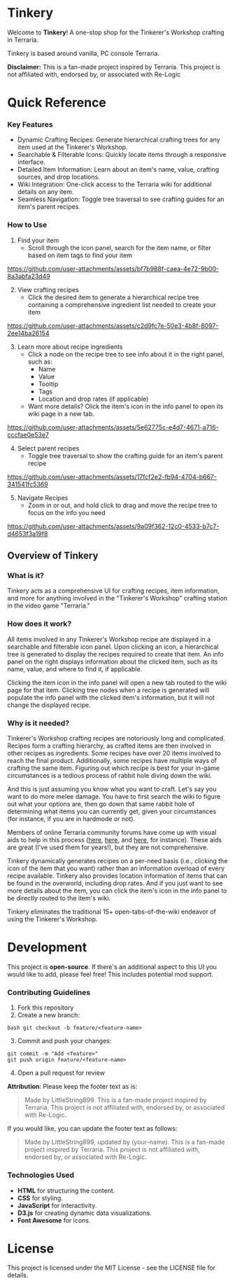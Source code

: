 # Tinkery
Welcome to **Tinkery**! A one-stop shop for the Tinkerer's Workshop crafting in Terraria. 

Tinkery is based around vanilla, PC console Terraria.

**Disclaimer:** This is a fan-made project inspired by Terraria. This project is not affiliated with, endorsed by, or associated with Re-Logic

# Quick Reference
### Key Features
- Dynamic Crafting Recipes: Generate hierarchical crafting trees for any item used at the Tinkerer's Workshop.
- Searchable & Filterable Icons: Quickly locate items through a responsive interface.
- Detailed Item Information: Learn about an item's name, value, crafting sources, and drop locations.
- Wiki Integration: One-click access to the Terraria wiki for additional details on any item.
- Seamless Navigation: Toggle tree traversal to see crafting guides for an item's parent recipes.

### How to Use
1. Find your item
   * Scroll through the icon panel, search for the item name, or filter based on item tags to find your item
     

https://github.com/user-attachments/assets/bf7b988f-caea-4e72-9b00-8a3abfa23d49


2. View crafting recipes
   * Click the desired item to generate a hierarchical recipe tree containing a comprehensive ingredient list needed to create your item
     

https://github.com/user-attachments/assets/c2d9fc7e-50e3-4b8f-8097-2ee14ba26154


3. Learn more about recipe ingredients
   * Click a node on the recipe tree to see info about it in the right panel, such as:
     * Name
     * Value
     * Tooltip
     * Tags
     * Location and drop rates (if applicable)
    * Want more details? Click the item's icon in the info panel to open its wiki page in a new tab.
      

https://github.com/user-attachments/assets/5e62775c-e4d7-4671-a716-cccfae0e53e7


4. Select parent recipes
    * Toggle tree traversal to show the crafting guide for an item's parent recipe
      

https://github.com/user-attachments/assets/17fcf2e2-fb94-4704-b667-341541fc5369


5. Navigate Recipes
    * Zoom in or out, and hold click to drag and move the recipe tree to focus on the info you need


https://github.com/user-attachments/assets/9a09f362-12c0-4533-b7c7-d4653f3a19f8




## Overview of Tinkery
### What is it?
Tinkery acts as a comprehensive UI for crafting recipes, item information, and more for anything involved in the "Tinkerer's Workshop" crafting station in the video game "Terraria." 

### How does it work?
All items involved in any Tinkerer's Workshop recipe are displayed in a searchable and filterable icon panel. Upon clicking an icon, a hierarchical tree is generated to display the recipes required to create that item. An info panel on the right 
displays information about the clicked item, such as its name, value, and where to find it, if applicable. 

Clicking the item icon in the info panel will open a new tab routed to the wiki page for that item. Clicking tree nodes when a recipe is generated will populate the info panel with the clicked item's information, but it will not change the displayed recipe.

### Why is it needed?
Tinkerer's Workshop crafting recipes are notoriously long and complicated. Recipes form a crafting hierarchy, as crafted items are then involved in other recipes as ingredients. Some recipes have over 20 items involved to reach the final product. 
Additionally, some recipes have multiple ways of crafting the same item. Figuring out which recipe is best for your in-game circumstances is a tedious process of rabbit hole diving down the wiki.

And this is just assuming you know what you want to craft. Let's say you want to do more melee damage. You have to first search the wiki to figure out what your options are, then go down that same rabbit hole of determining what items 
you can currently get, given your circumstances (for instance, if you are in hardmode or not).

Members of online Terraria community forums have come up with visual aids to help in this process ([here](https://www.reddit.com/r/Terraria/comments/csam1f/mindmap_of_all_accessory_combinations_crafted_at/), 
[here](https://www.reddit.com/r/Terraria/comments/h055q3/an_updated_tinkerers_workshop_spreadsheet/), and [here](https://www.reddit.com/r/Terraria/comments/hqacz5/all_accessory_combinations_tinkerers_workshop/), for instance).
These aids are great (I've used them for years!), but they are not comprehensive. 

Tinkery dynamically generates recipes on a per-need basis (i.e., clicking the icon of the item that you want) rather than an information overload of every recipe available. Tinkery also provides location information of items that can be found in the overworld, 
including drop rates. And if you just want to see more details about the item, you can click the item's icon in the info panel to be directly routed to the item's wiki.

Tinkery eliminates the traditional 15+ open-tabs-of-the-wiki endeavor of using the Tinkerer's Workshop.

# Development
This project is **open-source**. If there's an additional aspect to this UI you would like to add, please feel free! This includes potential mod support.

### Contributing Guidelines
1. Fork this repository
2. Create a new branch: 
```
bash git checkout -b feature/<feature-name>
```
3. Commit and push your changes:
```
git commit -m "Add <feature>"
git push origin feature/<feature-name>
```
4. Open a pull request for review

**Attribution**: Please keep the footer text as is:
> Made by LittleString899. This is a fan-made project inspired by Terraria. This project is not affiliated with, endorsed by, or associated with Re-Logic.

If you would like, you can update the footer text as follows:
> Made by LittleString899, updated by (your-name). This is a fan-made project inspired by Terraria. This project is not affiliated with, endorsed by, or associated with Re-Logic.

### Technologies Used
- **HTML** for structuring the content.
- **CSS** for styling.
- **JavaScript** for interactivity.
- **D3.js** for creating dynamic data visualizations.
- **Font Awesome** for icons.

# License
This project is licensed under the MIT License - see the LICENSE file for details.














